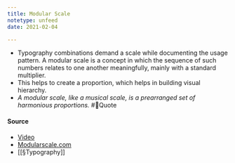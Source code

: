 ```yaml
---
title: Modular Scale
notetype: unfeed
date: 2021-02-04

---
```


- Typography combinations demand a scale while documenting the usage pattern. A modular scale is a concept in which the sequence of such numbers relates to one another meaningfully, mainly with a standard multiplier. 
- This helps to create a proportion, which helps in building visual hierarchy. 
- *A modular scale, like a musical scale, is a prearranged set of harmonious proportions.* #💬Quote 

#### Source

- [Video](https://vimeo.com/17079380)
- [Modularscale.com](https://www.modularscale.com/)
- [[§Typography]]